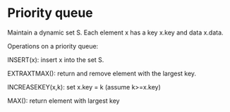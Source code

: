 # Priority queue

Maintain a dynamic set S. Each element x has a key x.key and data x.data.

Operations on a priority queue:

INSERT(x): insert x into the set S.

EXTRAXTMAX(): return and remove element with the largest key.

INCREASEKEY(x,k): set x.key = k (assume k>=x.key)

MAX(): return element with largest key
